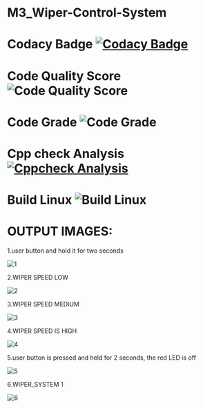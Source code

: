 # M3_Wiper-Control-System

# Codacy Badge [![Codacy Badge](https://app.codacy.com/project/badge/Grade/666355b178ab4f5f9f530dde7c234fe2)](https://www.codacy.com/gh/Bhakar9390/M3_Wiper-Control-System/dashboard?utm_source=github.com&amp;utm_medium=referral&amp;utm_content=Bhakar9390/M3_Wiper-Control-System&amp;utm_campaign=Badge_Grade)

# Code Quality Score ![Code Quality Score](https://api.codiga.io/project/33383/score/svg)

# Code Grade ![Code Grade](https://api.codiga.io/project/33383/status/svg)

# Cpp check Analysis [![Cppcheck Analysis](https://github.com/Bhakar9390/M3_Wiper-Control-System/actions/workflows/Cppcheck%20Analyse.yml/badge.svg)](https://github.com/Bhakar9390/M3_Wiper-Control-System/actions/workflows/Cppcheck%20Analyse.yml)

# Build Linux ![Build Linux](https://github.com/Bhakar9390/M3_Wiper-Control-System/actions/workflows/built%20on%20linux.yml/badge.svg)

# OUTPUT IMAGES:
1.user button and hold it for two seconds

![1](https://user-images.githubusercontent.com/102800244/168420960-d2abbf34-a63b-48dd-bb1f-23a686ea0fb2.jpeg)

2.WIPER SPEED LOW

![2](https://user-images.githubusercontent.com/102800244/168420962-9788899c-5b09-4d8c-a165-56544193cc4a.jpeg)

3.WIPER SPEED MEDIUM

![3](https://user-images.githubusercontent.com/102800244/168420963-3ecb3384-8f55-4ff7-8185-9567e7d58024.jpeg)

4.WIPER SPEED IS HIGH

![4](https://user-images.githubusercontent.com/102800244/168420964-64b3889a-5436-4c2d-8544-c0a7f3affbe6.jpeg)


5.user button is pressed and held for 2 seconds, the red LED is off

![5](https://user-images.githubusercontent.com/102800244/168420965-11e6dd80-4a8c-450c-84f9-60529251751f.jpeg)

6.WIPER_SYSTEM 1

![6](https://user-images.githubusercontent.com/102905328/168475057-cc680b45-def4-42f6-8d36-5b2aa4319437.png)
